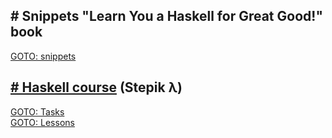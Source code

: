## # Snippets "Learn You a Haskell for Great Good!" book

[GOTO: snippets](src/learn-you--a-haskell-for-great-good)  


## [# Haskell course](https://stepik.org/course/75/syllabus) (Stepik λ) 
[GOTO: Tasks](src/stepik/tasks/README.md)  
[GOTO: Lessons](src/stepik/lessons/README.md)
